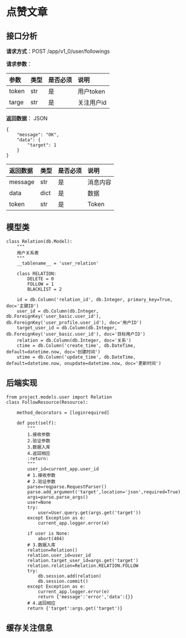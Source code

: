 # 点赞文章

## 接口分析

**请求方式**：POST /app/v1\_0/user/followings

**请求参数**：

| 参数 | 类型 | 是否必须 | 说明 |
| :--- | :--- | :--- | :--- |
| token | str | 是 | 用户token |
| targe | str | 是 | 关注用户id |

**返回数据**： JSON

```
{
    "message": "OK",
    "data": {
        "target": 1
    }
}
```

| 返回数据 | 类型 | 是否必须 | 说明 |
| :--- | :--- | :--- | :--- |
| message | str | 是 | 消息内容 |
| data | dict | 是 | 数据 |
| token | str | 是 | Token |

## 模型类

```
class Relation(db.Model):
    """
    用户关系表
    """
    __tablename__ = 'user_relation'

    class RELATION:
        DELETE = 0
        FOLLOW = 1
        BLACKLIST = 2

    id = db.Column('relation_id', db.Integer, primary_key=True, doc='主键ID')
    user_id = db.Column(db.Integer, db.ForeignKey('user_basic.user_id'), db.ForeignKey('user_profile.user_id'), doc='用户ID')
    target_user_id = db.Column(db.Integer, db.ForeignKey('user_basic.user_id'), doc='目标用户ID')
    relation = db.Column(db.Integer, doc='关系')
    ctime = db.Column('create_time', db.DateTime, default=datetime.now, doc='创建时间')
    utime = db.Column('update_time', db.DateTime, default=datetime.now, onupdate=datetime.now, doc='更新时间')
```

## 后端实现

```
from project.models.user import Relation
class FollowResource(Resource):

    method_decorators = [loginrequired]

    def post(self):
        """
        1.接收参数
        2.验证参数
        3.数据入库
        4.返回相应
        :return:
        """
        user_id=current_app.user_id
        # 1.接收参数
        # 2.验证参数
        parse=reqparse.RequestParser()
        parse.add_argument('target',location='json',required=True)
        args=parse.parse_args()
        user=None
        try:
            user=User.query.get(args.get('target'))
        except Exception as e:
            current_app.logger.error(e)

        if user is None:
            abort(404)
        # 3.数据入库
        relation=Relation()
        relation.user_id=user_id
        relation.target_user_id=args.get('target')
        relation.relation=Relation.RELATION.FOLLOW
        try:
            db.session.add(relation)
            db.session.commit()
        except Exception as e:
            current_app.logger.error(e)
            return {'message':'error','data':{}}
        # 4.返回相应
        return {'target':args.get('target')}
```

## 缓存关注信息



